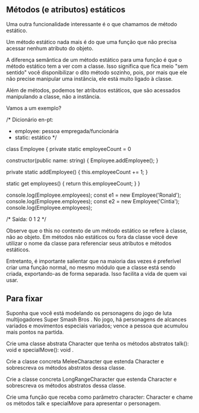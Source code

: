 ## Métodos (e atributos) estáticos

Uma outra funcionalidade interessante é o que chamamos de método estático.

Um método estático nada mais é do que uma função que não precisa acessar nenhum atributo do objeto.

A diferença semântica de um método estático para uma função é que o método estático tem a ver com a classe. Isso significa que fica meio "sem sentido" você disponibilizar o dito método sozinho, pois, por mais que ele não precise manipular uma instância, ele está muito ligado à classe.

Além de métodos, podemos ter atributos estáticos, que são acessados manipulando a classe, não a instância.

Vamos a um exemplo?

/*
Dicionário en-pt:
- employee: pessoa empregada/funcionária
- static: estático
*/

class Employee {
  private static employeeCount = 0

  constructor(public name: string) {
    Employee.addEmployee();
  }

  private static addEmployee() {
    this.employeeCount += 1;
  }

  static get employees() {
    return this.employeeCount;
  }
}

console.log(Employee.employees);
const e1 = new Employee('Ronald');
console.log(Employee.employees);
const e2 = new Employee('Cíntia');
console.log(Employee.employees);

/*
Saída:
0
1
2
*/

Observe que o this no contexto de um método estático se refere à classe, não ao objeto. Em métodos não estáticos ou fora da classe você deve utilizar o nome da classe para referenciar seus atributos e métodos estáticos.

Entretanto, é importante salientar que na maioria das vezes é preferível criar uma função normal, no mesmo módulo que a classe está sendo criada, exportando-as de forma separada. Isso facilita a vida de quem vai usar.

## Para fixar

Suponha que você está modelando os personagens do jogo de luta multijogadores Super Smash Bros . No jogo, há personagens de alcances variados e movimentos especiais variados; vence a pessoa que acumulou mais pontos na partida.

Crie uma classe abstrata Character que tenha os métodos abstratos talk(): void e specialMove(): void .

Crie a classe concreta MeleeCharacter que estenda Character e sobrescreva os métodos abstratos dessa classe.

Crie a classe concreta LongRangeCharacter que estenda Character e sobrescreva os métodos abstratos dessa classe.

Crie uma função que receba como parâmetro character: Character e chame os métodos talk e specialMove para apresentar o personagem.
